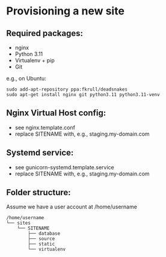 Provisioning a new site
=======================

## Required packages:
- nginx
- Python 3.11
- Virtualenv + pip
- Git

e.g., on Ubuntu:
```
sudo add-apt-repository ppa:fkrull/deadsnakes
sudo apt-get install nginx git python3.11 python3.11-venv
```

## Nginx Virtual Host config:
- see nginx.template.conf
- replace SITENAME with, e.g., staging.my-domain.com

## Systemd service:
- see gunicorn-systemd.template.service
- replace SITENAME with, e.g., staging.my-domain.com

## Folder structure:
Assume we have a user account at /home/username
```
/home/username
└── sites
    └── SITENAME
        ├── database
        ├── source
        ├── static
        └── virtualenv
```

